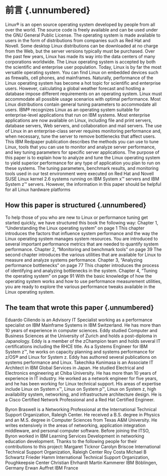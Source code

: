 # 前言 {.unnumbered}

Linux® is an open source operating system developed by people from all over the world. The 
source code is freely available and can be used under the GNU General Public License. The 
operating system is made available to users in the form of distributions from companies such 
as Red Hat and Novell. Some desktop Linux distributions can be downloaded at no charge 
from the Web, but the server versions typically must be purchased.
Over the past few years, Linux has made its way into the data centers of many corporations 
worldwide. The Linux operating system is accepted by both the scientific and enterprise user 
population. Today, Linux is by far the most versatile operating system. You can find Linux on 
embedded devices such as firewalls, cell phones, and mainframes. Naturally, performance of 
the Linux operating system has become a hot topic for scientific and enterprise users. 
However, calculating a global weather forecast and hosting a database impose different 
requirements on an operating system. Linux must accommodate all possible usage scenarios 
with optimal performance. Most Linux distributions contain general tuning parameters to 
accommodate all users.
IBM® recognizes Linux as an operating system suitable for enterprise-level applications that 
run on IBM systems. Most enterprise applications are now available on Linux, including file 
and print servers, database servers, Web servers, and collaboration and mail servers.
The use of Linux in an enterprise-class server requires monitoring performance and, when 
necessary, tune the server to remove bottlenecks that affect users. This IBM Redpaper 
publication describes the methods you can use to tune Linux, tools that you can use to 
monitor and analyze server performance, and key tuning parameters for specific server 
applications. The purpose of this paper is to explain how to analyze and tune the Linux 
operating system to yield superior performance for any type of application you plan to run on 
these systems.
The tuning parameters, benchmark results, and monitoring tools used in our test environment 
were executed on Red Hat and Novell SUSE Linux kernel 2.6 systems running on IBM 
System x™ servers and IBM System z™ servers. However, the information in this paper 
should be helpful for all Linux hardware platforms

## How this paper is structured {.unnumbered}

To help those of you who are new to Linux or performance tuning get started quickly, we have 
structured this book the following way:
Chapter 1, “Understanding the Linux operating system” on page 1
This chapter introduces the factors that influence system performance and the way the 
Linux operating system manages system resources. You are introduced to several 
important performance metrics that are needed to quantify system performance.
Chapter 2, “Monitoring and benchmark tools” on page 39
The second chapter introduces the various utilities that are available for Linux to measure 
and analyze systems performance.
Chapter 3, “Analyzing performance bottlenecks” on page 77
This chapter introduces the process of identifying and analyzing bottlenecks in the system.
Chapter 4, “Tuning the operating system” on page 91
With the basic knowledge of how the operating system works and how to use performance 
measurement utilities, you are ready to explore the various performance tweaks available 
in the Linux operating system.

## The team that wrote this paper {.unnumbered}

Eduardo Ciliendo is an Advisory IT Specialist working as a performance specialist on 
IBM Mainframe Systems in IBM Switzerland. He has more than 10 years of experience in 
computer sciences. Eddy studied Computer and Business Sciences at the University of 
Zurich and holds a post-diploma in Japanology. Eddy is a member of the zChampion team 
and holds several IT certifications including the RHCE title. As a Systems Engineer for 
IBM System z™, he works on capacity planning and systems performance for z/OS® and 
Linux for System z. Eddy has authored several publications on systems performance and 
Linux.
Takechika Kunimasa is an Associate IT Architect in IBM Global Services in Japan. He 
studied Electrical and Electronics engineering at Chiba University. He has more than 10 years 
of experience in IT industry. He worked as a network engineer for five years, and he has been 
working for Linux technical support. His areas of expertise include Linux on System x™, 
Linux on System p™, Linux on System z, high availability system, networking, and 
infrastructure architecture design. He is a Cisco Certified Network Professional and a Red 
Hat Certified Engineer.

Byron Braswell is a Networking Professional at the International Technical Support 
Organization, Raleigh Center. He received a B.S. degree in Physics and an M.S. degree in 
Computer Sciences from Texas A&M University. He writes extensively in the areas of 
networking, application integration middleware, and personal computer software. Before 
joining the ITSO, Byron worked in IBM Learning Services Development in networking 
education development.
Thanks to the following people for their contributions to this project:
Margaret Ticknor
Carolyn Briscoe
International Technical Support Organization, Raleigh Center
Roy Costa
Michael B Schwartz
Frieder Hamm
International Technical Support Organization, Poughkeepsie Center
Christian Ehrhardt
Martin Kammerer
IBM Böblingen, Germany
Erwan Auffret
IBM France